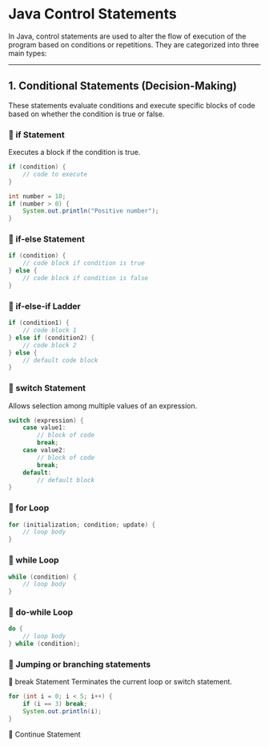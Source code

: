 # Java Control Statements

In Java, control statements are used to alter the flow of execution of the program based on conditions or repetitions. They are categorized into three main types:

---

## 1. Conditional Statements (Decision-Making)

These statements evaluate conditions and execute specific blocks of code based on whether the condition is true or false.

### 🔹 if Statement
Executes a block if the condition is true.

```java
if (condition) {
    // code to execute
}

int number = 10;
if (number > 0) {
    System.out.println("Positive number");
}
```

### 🔹  if-else Statement

```java
if (condition) {
    // code block if condition is true
} else {
    // code block if condition is false
}
```
### 🔹 if-else-if Ladder

```java
if (condition1) {
    // code block 1
} else if (condition2) {
    // code block 2
} else {
    // default code block
}
```

### 🔹 switch Statement
Allows selection among multiple values of an expression.

```java
switch (expression) {
    case value1:
        // block of code
        break;
    case value2:
        // block of code
        break;
    default:
        // default block
}
```
### 🔹 for Loop
``` java
for (initialization; condition; update) {
    // loop body
}

```

### 🔹 while Loop
```java
while (condition) {
    // loop body
}

```

### 🔹 do-while Loop
```java
do {
    // loop body
} while (condition);

```

### 🔹 Jumping or branching statements

🔹 break Statement
Terminates the current loop or switch statement.
```java
for (int i = 0; i < 5; i++) {
    if (i == 3) break;
    System.out.println(i);
}
```

🔹 Continue Statement


